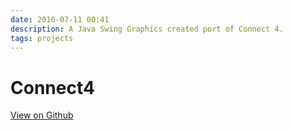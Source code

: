 ```yaml
---
date: 2016-07-11 00:41
description: A Java Swing Graphics created port of Connect 4.
tags: projects
---
```


# Connect4

[View on Github](https://github.com/ZMcGuckin/Connect4)
